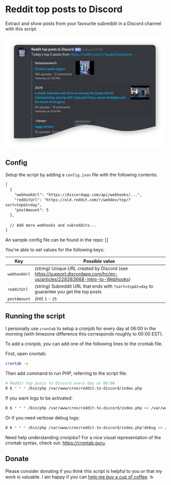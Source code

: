 # Reddit top posts to Discord

Extract and show posts from your favourite subreddit in a Discord channel with this script.

![Screenshot of Reddit top posts to Discord in action](/img/screenshot.png)

## Config

Setup the script by adding a `config.json` file with the following contents:

```jsonc
[
  {
    "webhookUrl": "https://discordapp.com/api/webhooks/...",
    "redditUrl": "https://old.reddit.com/r/webdev/top/?sort=top&t=day",
    "postAmount": 5
  },

  // Add more webhooks and subreddits...
]
```
An sample config file can be found in the repo: []

You're able to set values for the following keys:

| Key           | Possible value |
| ------------- | ------------- |
| `webhookUrl`    | _(string)_ Unique URL created by Discord (see https://support.discordapp.com/hc/en-us/articles/228383668-Intro-to-Webhooks) |
| `redditUrl`     | _(string)_ Subreddit URL that ends with `?sort=top&t=day` to guarantee you get the top posts |
| `postAmount`    | _(int)_ `1` - `25` |

## Running the script

I personally use `crontab` to setup a cronjob for every day at 06:00 in the morning (with timezone difference this corresponds roughly to 00:00 EST).

To add a cronjob, you can add one of the following lines to the crontab file.

First, open crontab:

```bash
crontab -e
```

Then add command to run PHP, referring to the script file:

```bash
# Reddit top posts to Discord every day at 06:00
0 6 * * * /bin/php /var/www/cron/reddit-to-discord/index.php
```

If you want logs to be activated:

```bash
0 6 * * * /bin/php /var/www/cron/reddit-to-discord/index.php >> /var/www/cron/reddit-to-discord/log 2>&1
```

Or if you need verbose debug logs:
```bash
0 6 * * * /bin/php /var/www/cron/reddit-to-discord/index.php?debug >> /var/www/cron/reddit-to-discord/log 2>&1
```

Need help understanding cronjobs? For a nice visual representation of the crontab syntax, check out: https://crontab.guru.

## Donate
Please consider donating if you think this script is helpful to you or that my work is valuable. I am happy if you can [help me buy a cup of coffee](https://paypal.me/MalMousawy). ☕️
